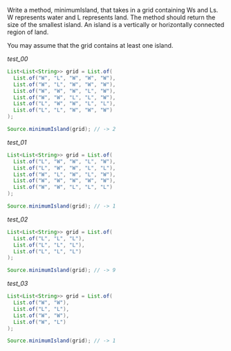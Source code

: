 Write a method, minimumIsland, that takes in a grid containing Ws and Ls. W represents water and L represents land. The method should return the size of the smallest island. An island is a vertically or horizontally connected region of land.

You may assume that the grid contains at least one island.

_test_00_

```java
List<List<String>> grid = List.of(
  List.of("W", "L", "W", "W", "W"),
  List.of("W", "L", "W", "W", "W"),
  List.of("W", "W", "W", "L", "W"),
  List.of("W", "W", "L", "L", "W"),
  List.of("L", "W", "W", "L", "L"),
  List.of("L", "L", "W", "W", "W")
);

Source.minimumIsland(grid); // -> 2
```

_test_01_

```java
List<List<String>> grid = List.of(
  List.of("L", "W", "W", "L", "W"),
  List.of("L", "W", "W", "L", "L"),
  List.of("W", "L", "W", "L", "W"),
  List.of("W", "W", "W", "W", "W"),
  List.of("W", "W", "L", "L", "L")
);

Source.minimumIsland(grid); // -> 1
```

_test_02_

```java
List<List<String>> grid = List.of(
  List.of("L", "L", "L"),
  List.of("L", "L", "L"),
  List.of("L", "L", "L")
);

Source.minimumIsland(grid); // -> 9
```

_test_03_

```java
List<List<String>> grid = List.of(
  List.of("W", "W"),
  List.of("L", "L"),
  List.of("W", "W"),
  List.of("W", "L")
);

Source.minimumIsland(grid); // -> 1
```
